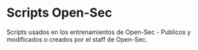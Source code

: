 # Scripts Open-Sec
Scripts usados en los entrenamientos de Open-Sec - Publicos y modificados o creados por el staff de Open-Sec.
